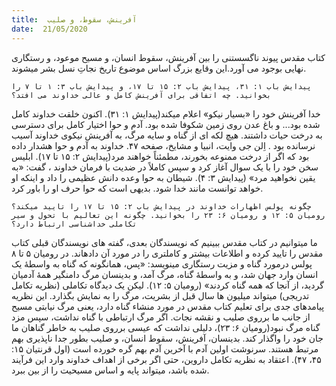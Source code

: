 ```yaml
---
title:  آفرینش، سقوط، و صلیب
date:  21/05/2020
---
```


کتاب مقدس پیوند ناگسستنی را بین آفرینش، سقوط انسان، و مسیح موعود، و رستگاری نهایی بوجود می آورد.این وقایع بزرگ اساس موضوع تاریخ نجاتِ نسل بشر میشوند.

`پیدایش باب ۱: ۳۱، پیدایش باب ۲: ۱۵ تا ۱۷، و پیدایش باب ۳: ۱ تا ۷ را بخوانید. چه اتفاقی برای آفرینش کامل و عالی خداوند می افتد؟`

خدا آفرینش خود را «بسیار نیکو»  اعلام میکند(پیدایش ۱: ۳۱). اکنون خلقت خداوند کامل شده بود... و باغ عدن روی زمین شکوفا شده بود. آدم و حوا اختیار کامل برای دسترسی به درخت حیات داشتند. هیچ لکه ای از گناه و سایه مرگ، به آفرینش نیکوی خداوند آسیب نرسانده بود . اِلن جی وایت، انبیا و مشایخ، صفحه ۴۷. خداوند به آدم و حوا هشدار داده بود که اگر از درخت ممنوعه بخورند، مطمئناً خواهند مرد(پیدایش ۲: ۱۵ تا ۱۷). ابلیس سخن خود را با یک سوال آغاز کرد و سپس کاملاً در ضدیت با فرمان خداوند ، گفت: «به یقین نخواهید مرد» (پیدایش ۳: ۴). شیطان به حوا وعده دانش عظیمی را داد و اینکه او خواهد توانست مانند خدا شود. بدیهی است که حوا حرف او را باور کرد.

`چگونه پولس اظهارات خداوند در پیدایش باب ۲: ۱۵ تا ۱۷ را تایید میکند؟ رومیان ۵: ۱۲ و رومیان ۶: ۲۳ را بخوانید. چگونه این تعالیم با تحول و سیر تکاملی خداشناسی ارتباط دارد؟`

ما میتوانیم در کتاب مقدس ببینیم که نویسندگان بعدی، گفته های نویسندگان قبلی کتاب مقدس را تایید کرده و اطلاعات بیشتر و کاملتری را در مورد آن دادهاند. در رومیان ۵ تا ۸ پولس درمورد گناه و مزیت رستگاری مینویسد: «پس، همانگونه که گناه به واسطۀ یک انسان وارد جهان شد، و به واسطۀ گناه، مرگ آمد، و بدینسان مرگ دامنگیر همۀ آدمیان گردید، از آنجا که همه گناه کردند» (رومیان ۵: ۱۲). لیکن یک دیدگاه تکاملی (نظریه تکامل تدریجی) میتواند میلیون ها سال قبل از بشریت، مرگ را به نمایش بگذارد. این نظریه پیامدهای جدی برای تعلیم کتاب مقدس در مورد منشاء گناه دارد، یعنی مرگ نیابتی مسیح از جانب ما برروی صلیب و نقشه نجات. اگر مرگ ارتباطی با گناه نداشت، سپس مزد گناه مرگ نبود(رومیان ۶: ۲۳)، دلیلی نداشت که عیسی برروی صلیب به خاطر گناهان ما جان خود را واگذار کند. بدینسان، آفرینش، سقوط انسان، و صلیب بطور جدا ناپذیری بهم مرتبط هستند. سرنوشت اولین آدم با آخرین آدم بهم گره خورده است (اول قرنتیان ۱۵: ۴۵، ۴۷). اعتقاد به نظریه تکامل داروین، حتی اگر برخی از اهداف خداوند وارد این فرآیند شده باشد، میتواند پایه و اساس مسیحیت را از بین ببرد.